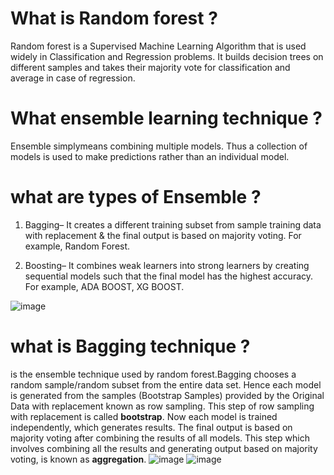# What is Random forest ?
Random forest is a Supervised Machine Learning Algorithm that is used widely in Classification and Regression problems. It builds decision trees on different samples and takes their majority vote for classification and average in case of regression.

# What ensemble learning technique ?
Ensemble simplymeans combining multiple models. Thus a collection of models is used to make predictions rather than an individual model.

# what are types of Ensemble ?

1. Bagging– It creates a different training subset from sample training data with replacement & the final output is based on majority voting. For example,  Random Forest.


2. Boosting– It combines weak learners into strong learners by creating sequential models such that the final model has the highest accuracy. For example,  ADA BOOST, XG BOOST.

 ![image](https://av-eks-blogoptimized.s3.amazonaws.com/4661536426211ba43ea612c8e1a6a1ed4550721164.png)

# what is Bagging technique ?

is the ensemble technique used by random forest.Bagging chooses a random sample/random subset from the entire data set. Hence each model is generated from the samples (Bootstrap Samples) provided by the Original Data with replacement known as row sampling. This step of row sampling with replacement is called **bootstrap**. Now each model is trained independently, which generates results. The final output is based on majority voting after combining the results of all models. This step which involves combining all the results and generating output based on majority voting, is known as **aggregation**.
![image](https://www.simplilearn.com/ice9/free_resources_article_thumb/Bagging.PNG)
![image](https://www.simplilearn.com/ice9/free_resources_article_thumb/Bagging.PNG)
